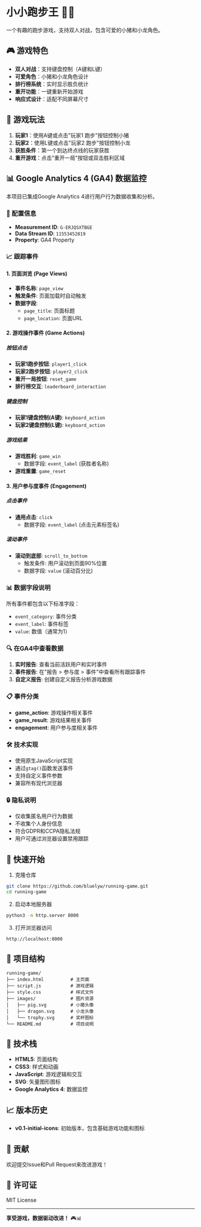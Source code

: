 # 小小跑步王 🏃‍♂️

一个有趣的跑步游戏，支持双人对战，包含可爱的小猪和小龙角色。

## 🎮 游戏特色

- **双人对战**：支持键盘控制（A键和L键）
- **可爱角色**：小猪和小龙角色设计
- **排行榜系统**：实时显示胜负统计
- **重开功能**：一键重新开始游戏
- **响应式设计**：适配不同屏幕尺寸

## 🎯 游戏玩法

1. **玩家1**：使用A键或点击"玩家1 跑步"按钮控制小猪
2. **玩家2**：使用L键或点击"玩家2 跑步"按钮控制小龙
3. **获胜条件**：第一个到达终点线的玩家获胜
4. **重开游戏**：点击"重开一局"按钮或双击胜利区域

## 📊 Google Analytics 4 (GA4) 数据监控

本项目已集成Google Analytics 4进行用户行为数据收集和分析。

### 🔧 配置信息

- **Measurement ID**: `G-ERJQSXTBGE`
- **Data Stream ID**: `11553452819`
- **Property**: GA4 Property

### 📈 跟踪事件

#### 1. 页面浏览 (Page Views)
- **事件名称**: `page_view`
- **触发条件**: 页面加载时自动触发
- **数据字段**: 
  - `page_title`: 页面标题
  - `page_location`: 页面URL

#### 2. 游戏操作事件 (Game Actions)

##### 按钮点击
- **玩家1跑步按钮**: `player1_click`
- **玩家2跑步按钮**: `player2_click`
- **重开一局按钮**: `reset_game`
- **排行榜交互**: `leaderboard_interaction`

##### 键盘控制
- **玩家1键盘控制(A键)**: `keyboard_action`
- **玩家2键盘控制(L键)**: `keyboard_action`

##### 游戏结果
- **游戏胜利**: `game_win`
  - 数据字段: `event_label` (获胜者名称)
- **游戏重置**: `game_reset`

#### 3. 用户参与度事件 (Engagement)

##### 点击事件
- **通用点击**: `click`
  - 数据字段: `event_label` (点击元素标签名)

##### 滚动事件
- **滚动到底部**: `scroll_to_bottom`
  - 触发条件: 用户滚动到页面90%位置
  - 数据字段: `value` (滚动百分比)

### 📊 数据字段说明

所有事件都包含以下标准字段：
- `event_category`: 事件分类
- `event_label`: 事件标签
- `value`: 数值（通常为1）

### 🔍 在GA4中查看数据

1. **实时报告**: 查看当前活跃用户和实时事件
2. **事件报告**: 在"报告 > 参与度 > 事件"中查看所有跟踪事件
3. **自定义报告**: 创建自定义报告分析游戏数据

### 📋 事件分类

- **game_action**: 游戏操作相关事件
- **game_result**: 游戏结果相关事件  
- **engagement**: 用户参与度相关事件

### 🛠️ 技术实现

- 使用原生JavaScript实现
- 通过`gtag()`函数发送事件
- 支持自定义事件参数
- 兼容所有现代浏览器

### 🔒 隐私说明

- 仅收集匿名用户行为数据
- 不收集个人身份信息
- 符合GDPR和CCPA隐私法规
- 用户可通过浏览器设置禁用跟踪

## 🚀 快速开始

1. 克隆仓库
```bash
git clone https://github.com/bluelyw/running-game.git
cd running-game
```

2. 启动本地服务器
```bash
python3 -m http.server 8000
```

3. 打开浏览器访问
```
http://localhost:8000
```

## 📁 项目结构

```
running-game/
├── index.html          # 主页面
├── script.js           # 游戏逻辑
├── style.css           # 样式文件
├── images/             # 图片资源
│   ├── pig.svg         # 小猪头像
│   ├── dragon.svg      # 小龙头像
│   └── trophy.svg      # 奖杯图标
└── README.md           # 项目说明
```

## 🎨 技术栈

- **HTML5**: 页面结构
- **CSS3**: 样式和动画
- **JavaScript**: 游戏逻辑和交互
- **SVG**: 矢量图形图标
- **Google Analytics 4**: 数据监控

## 📈 版本历史

- **v0.1-initial-icons**: 初始版本，包含基础游戏功能和图标

## 🤝 贡献

欢迎提交Issue和Pull Request来改进游戏！

## 📄 许可证

MIT License

---

**享受游戏，数据驱动改进！** 🎮📊 